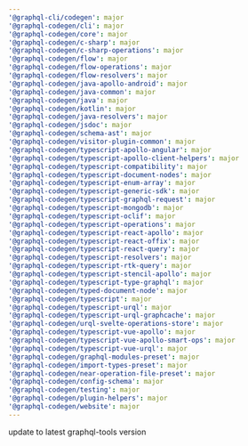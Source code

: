 ```yaml
---
'@graphql-cli/codegen': major
'@graphql-codegen/cli': major
'@graphql-codegen/core': major
'@graphql-codegen/c-sharp': major
'@graphql-codegen/c-sharp-operations': major
'@graphql-codegen/flow': major
'@graphql-codegen/flow-operations': major
'@graphql-codegen/flow-resolvers': major
'@graphql-codegen/java-apollo-android': major
'@graphql-codegen/java-common': major
'@graphql-codegen/java': major
'@graphql-codegen/kotlin': major
'@graphql-codegen/java-resolvers': major
'@graphql-codegen/jsdoc': major
'@graphql-codegen/schema-ast': major
'@graphql-codegen/visitor-plugin-common': major
'@graphql-codegen/typescript-apollo-angular': major
'@graphql-codegen/typescript-apollo-client-helpers': major
'@graphql-codegen/typescript-compatibility': major
'@graphql-codegen/typescript-document-nodes': major
'@graphql-codegen/typescript-enum-array': major
'@graphql-codegen/typescript-generic-sdk': major
'@graphql-codegen/typescript-graphql-request': major
'@graphql-codegen/typescript-mongodb': major
'@graphql-codegen/typescript-oclif': major
'@graphql-codegen/typescript-operations': major
'@graphql-codegen/typescript-react-apollo': major
'@graphql-codegen/typescript-react-offix': major
'@graphql-codegen/typescript-react-query': major
'@graphql-codegen/typescript-resolvers': major
'@graphql-codegen/typescript-rtk-query': major
'@graphql-codegen/typescript-stencil-apollo': major
'@graphql-codegen/typescript-type-graphql': major
'@graphql-codegen/typed-document-node': major
'@graphql-codegen/typescript': major
'@graphql-codegen/typescript-urql': major
'@graphql-codegen/typescript-urql-graphcache': major
'@graphql-codegen/urql-svelte-operations-store': major
'@graphql-codegen/typescript-vue-apollo': major
'@graphql-codegen/typescript-vue-apollo-smart-ops': major
'@graphql-codegen/typescript-vue-urql': major
'@graphql-codegen/graphql-modules-preset': major
'@graphql-codegen/import-types-preset': major
'@graphql-codegen/near-operation-file-preset': major
'@graphql-codegen/config-schema': major
'@graphql-codegen/testing': major
'@graphql-codegen/plugin-helpers': major
'@graphql-codegen/website': major
---
```


update to latest graphql-tools version
